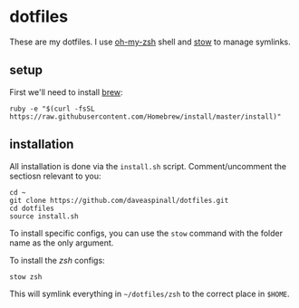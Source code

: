 # dotfiles

These are my dotfiles. I use [oh-my-zsh](https://github.com/robbyrussell/oh-my-zsh) shell and [stow](http://www.gnu.org/software/stow/) to manage symlinks.

## setup

First we'll need to install [brew](http://brew.sh/):

```
ruby -e "$(curl -fsSL https://raw.githubusercontent.com/Homebrew/install/master/install)"
```

## installation

All installation is done via the `install.sh` script. Comment/uncomment the sectiosn relevant to you:

```
cd ~
git clone https://github.com/daveaspinall/dotfiles.git
cd dotfiles
source install.sh
```

To install specific configs, you can use the `stow` command with the folder name as the only argument.

To install the *zsh* configs:

```
stow zsh
```

This will symlink everything in `~/dotfiles/zsh` to the correct place in `$HOME`.
